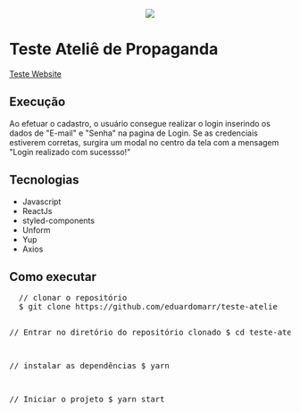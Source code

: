 <p align="center">
  <img src="https://user-images.githubusercontent.com/24718475/108456148-66a46f00-724e-11eb-9c45-3a970d3892db.png">
</p>

<h1>Teste Ateliê de Propaganda</h1>

<a href="https://em-testeatelie.netlify.app/">Teste Website</a>

<h2>Execução</h2>
  <p>
    Ao efetuar o cadastro, o usuário consegue realizar o login inserindo os dados de "E-mail" e "Senha" na pagina de Login.
    Se as credenciais estiverem corretas, surgira um modal no centro da tela com a mensagem "Login realizado com sucessso!"
  </p>

<h2>Tecnologias</h2>
<ul>
  <li>Javascript</li>
  <li>ReactJs</li>
  <li>styled-components</li>
  <li>Unform</li>
  <li>Yup</li>
  <li>Axios</li>
</ul>

<h2>Como executar</h2>
<pre>
  // clonar o repositório
  $ git clone https://github.com/eduardomarr/teste-atelie
  
  // Entrar no diretório do repositório clonado
  $ cd teste-atelie

  // instalar as dependências
  $ yarn

  // Iniciar o projeto
  $ yarn start
</pre>

